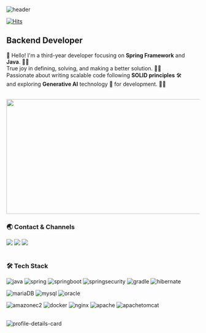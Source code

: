 ![header](https://capsule-render.vercel.app/api?type=waving&color=CEE0F4&height=150&section=header&text=Hi%20there!%20I'm%20Hwajin&fontSize=35&fontColor=607B9B)

[![Hits](https://hits.seeyoufarm.com/api/count/incr/badge.svg?url=https%3A%2F%2Fgithub.com%2Fhwajinkim%2Fhit-counter&count_bg=%239CF4FF&title_bg=%23555555&icon=&icon_color=%23E7E7E7&title=hits&edge_flat=false)](https://hits.seeyoufarm.com)

## Backend Developer
👋 Hello! I'm a third-year developer focusing on **Spring Framework** and **Java**. 🧑‍💻 <br/>
True joy in defining, solving, and making a better solution. 🚀✨ <br/>
Passionate about writing scalable code following **SOLID principles** 🛠️ <br/>
and exploring **Generative AI** technology 🤖 for development. 🌱💡 <br/>


<br/>
<a href="https://github.com/devxb/gitanimals"><img src="https://render.gitanimals.org/farms/hwajinkim" width="600" height="300"/></a>

### 🌏 Contact & Channels
<a href="https://cookbook0.tistory.com/" target="_blank"><img src="https://shields.io/badge/Blog-EA5220?style=flat-square&logo=Tistory&logoColor=white" /></a>
<a href="mailto:sistarv80@gmail.com" target="_blank"><img src="https://shields.io/badge/Gmail-EA4335?style=flat-square&logo=Gmail&logoColor=white" /></a>
<a href="https://www.linkedin.com/in/hwajin-kim-4a0380308/" target="_blank"><img src="https://shields.io/badge/LinkedIn-0854C1?style=flat-square&logo=&logoColor=white" /></a>
<br/>
<br/>

### 🛠 Tech Stack
![java](https://img.shields.io/badge/Java-F78C40?style=flat-square&logo=OpenJDK&logoColor=white)
![spring](https://img.shields.io/badge/Spring-6DB33F?style=flat-square&logo=spring&logoColor=white)
![springboot](https://img.shields.io/badge/SpringBoot-6DB33F?style=flat-square&logo=springboot&logoColor=white)
![springsecurity](https://img.shields.io/badge/SpringSecurity-6DB33F?style=flat-square&logo=springsecurity&logoColor=white)
![gradle](https://img.shields.io/badge/Gradle-02303A?style=flat-square&logo=gradle&logoColor=white)
![hibernate](https://img.shields.io/badge/Hibernate-59666C?style=flat-square&logo=hibernate&logoColor=white)

![mariaDB](https://img.shields.io/badge/MariaDB-4479A1?style=flat-square&logo=mariadb&logoColor=white)
![mysql](https://img.shields.io/badge/MySQL-4479A1?style=flat-square&logo=mysql&logoColor=white)
![oracle](https://img.shields.io/badge/Oracle-F80000?style=flat-square&logo=oracle&logoColor=white)

![amazonec2](https://img.shields.io/badge/AmazonEC2-FF9900?style=flat-square&logo=amazonec2&logoColor=white)
![docker](https://img.shields.io/badge/Docker-2496ED?style=flat-square&logo=docker&logoColor=white)
![nginx](https://img.shields.io/badge/NGINX-009639?style=flat-square&logo=nginx&logoColor=white)
![apache](https://img.shields.io/badge/Apache-D22128?style=flat-square&logo=apache&logoColor=white)
![apachetomcat](https://img.shields.io/badge/ApacheTomcat-F8DC75?style=flat-square&logo=apachetomcat&logoColor=white)
<br/>
<br/>

![profile-details-card](http://github-profile-summary-cards.vercel.app/api/cards/profile-details?username=hwajinkim&theme=nord_bright)
<!--![Top Langs](https://github-readme-stats.vercel.app/api/top-langs/?username=hwajinkim&layout=compact&langs_count=10&title_color=607B9B&text_color=607B9B&bg_color=CEE0F4&hide_border=True)-->


<!--
- 🔭 I’m currently working on ...
- 🌱 I’m currently learning ...
- 👯 I’m looking to collaborate on ...
- 🤔 I’m looking for help with ...
- 💬 Ask me about ...
- 📫 How to reach me: ...
- 😄 Pronouns: ...
- ⚡ Fun fact: ...
-->
